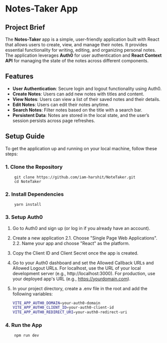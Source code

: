 # Notes-Taker App

## Project Brief

The **Notes-Taker** app is a simple, user-friendly application built with React that allows users to create, view, and manage their notes. It provides essential functionality for writing, editing, and organizing personal notes. The application leverages **Auth0** for user authentication and **React Context API** for managing the state of the notes across different components.

## Features

- **User Authentication**: Secure login and logout functionality using Auth0.
- **Create Notes**: Users can add new notes with titles and content.
- **View Notes**: Users can view a list of their saved notes and their details.
- **Edit Notes**: Users can edit their notes anytime.
- **Search Notes**: Filter notes based on the title with a search bar.
- **Persistent Data**: Notes are stored in the local state, and the user’s session persists across page refreshes.

## Setup Guide

To get the application up and running on your local machine, follow these steps:

### 1. **Clone the Repository**
        git clone https://github.com/iam-harshit/NoteTaker.git
        cd NoteTaker
### 2. **Install Dependencies**
        yarn install
### 3. **Setup Auth0**
1. Go to Auth0 and sign up (or log in if you already have an account).
   
2. Create a new application
   2.1. Choose "Single Page Web Applications".
   2.2. Name your app and choose "React" as the platform.

3. Copy the Client ID and Client Secret once the app is created.
   
4. Go to your Auth0 dashboard and set the Allowed Callback URLs and Allowed Logout URLs. For localhost, use the URL of your local development server (e.g., http://localhost:3000). For production, use your deployed app's URL (e.g., https://yourdomain.com).
   
5. In your project directory, create a .env file in the root and add the following variables:
    ```bash
    VITE_APP_AUTH0_DOMAIN=your-auth0-domain
    VITE_APP_AUTH0_CLIENT_ID=your-auth0-client-id
    VITE_APP_AUTH0_REDIRECT_URI=your-auth0-redirect-uri
### 4. **Run the App**
        npm run dev
        



